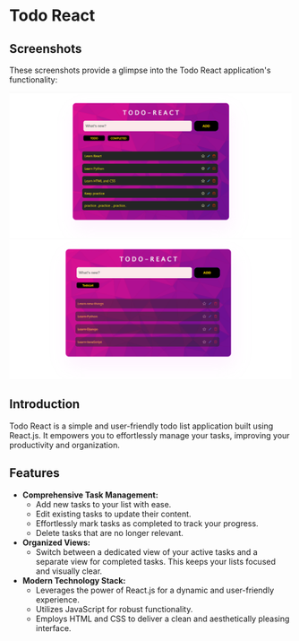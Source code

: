 # Todo React

## Screenshots

These screenshots provide a glimpse into the Todo React application's functionality:

![Screenshot 1: Adding a New Task](screenshots/sc-1.png)  ![Screenshot 2: Managing Tasks](screenshots/sc-2.png)  



## Introduction

Todo React is a simple and user-friendly todo list application built using React.js. It empowers you to effortlessly manage your tasks, improving your productivity and organization.

## Features

- **Comprehensive Task Management:**
    - Add new tasks to your list with ease.
    - Edit existing tasks to update their content.
    - Effortlessly mark tasks as completed to track your progress.
    - Delete tasks that are no longer relevant.
- **Organized Views:**
    - Switch between a dedicated view of your active tasks and a separate view for completed tasks. This keeps your lists focused and visually clear.
- **Modern Technology Stack:**
    - Leverages the power of React.js for a dynamic and user-friendly experience.
    - Utilizes JavaScript for robust functionality.
    - Employs HTML and CSS to deliver a clean and aesthetically pleasing interface.



